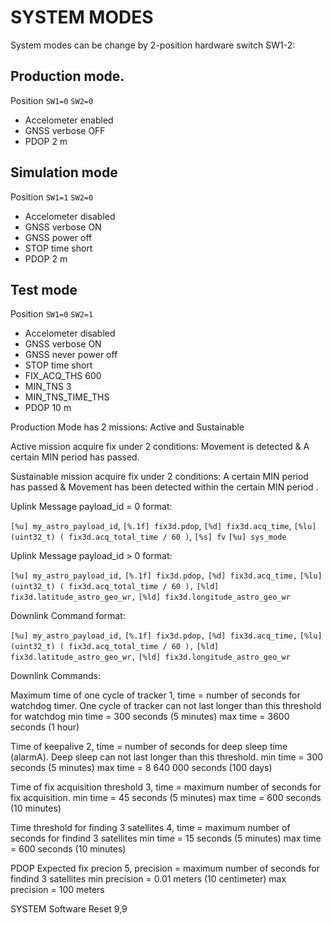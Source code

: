 # SYSTEM MODES
System modes can be change by 2-position hardware switch SW1-2:

## Production mode.
Position `SW1=0` `SW2=0`  
- Accelometer enabled
- GNSS verbose OFF
- PDOP 2 m

## Simulation mode

Position `SW1=1` `SW2=0`  
- Accelometer disabled
- GNSS verbose ON
- GNSS power off
- STOP time short
- PDOP 2 m

## Test mode

Position `SW1=0` `SW2=1`  
- Accelometer disabled
- GNSS verbose ON
- GNSS never power off
- STOP time short
- FIX_ACQ_THS 600
- MIN_TNS 3
- MIN_TNS_TIME_THS
- PDOP 10 m

Production Mode has 2 missions: Active and Sustainable

Active mission acquire fix under 2 conditions: Movement is detected & A certain MIN period has passed. 

Sustainable mission acquire fix under 2 conditions: A certain MIN period has passed & Movement has been detected within the certain MIN period .


Uplink Message payload_id = 0 format:

`[%u] my_astro_payload_id`,
`[%.1f] fix3d.pdop`,
`[%d] fix3d.acq_time`,
`[%lu] (uint32_t) ( fix3d.acq_total_time / 60 )`,
`[%s] fv`
`[%u] sys_mode`

Uplink Message payload_id > 0 format:

`[%u] my_astro_payload_id,`
`[%.1f] fix3d.pdop,`
`[%d] fix3d.acq_time,`
`[%lu] (uint32_t) ( fix3d.acq_total_time / 60 ),`
`[%ld] fix3d.latitude_astro_geo_wr,`
`[%ld] fix3d.longitude_astro_geo_wr`

Downlink Command format:

`[%u] my_astro_payload_id,`
`[%.1f] fix3d.pdop,`
`[%d] fix3d.acq_time,`
`[%lu] (uint32_t) ( fix3d.acq_total_time / 60 ),`
`[%ld] fix3d.latitude_astro_geo_wr,`
`[%ld] fix3d.longitude_astro_geo_wr`

Downlink Commands:

Maximum time of one cycle of tracker 
1,<time>
time = number of seconds for watchdog timer. One cycle of tracker can not last longer than this threshold for watchdog
min time = 300 seconds (5 minutes)
max time = 3600 seconds (1 hour)

Time of keepalive
2,<time>
time = number of seconds for deep sleep time (alarmA). Deep sleep can not last longer than this threshold. 
min time = 300 seconds (5 minutes)
max time = 8 640 000 seconds (100 days)

Time of fix acquisition threshold
3,<time>
time = maximum number of seconds for fix acquisition. 
min time = 45 seconds (5 minutes)
max time = 600 seconds (10 minutes)

Time threshold for finding 3 satellites
4,<time>
time = maximum number of seconds for findind 3 satellites 
min time = 15 seconds (5 minutes)
max time = 600 seconds (10 minutes)

PDOP Expected fix precion
5,<time>
precision = maximum number of seconds for findind 3 satellites 
min precision = 0.01 meters (10 centimeter)
max precision = 100 meters

SYSTEM Software Reset
9,9

